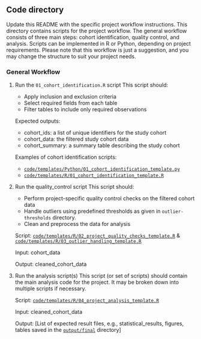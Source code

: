 ## Code directory

Update this README with the specific project workflow instructions.
This directory contains scripts for the project workflow. The general workflow consists of three main steps: cohort identification, quality control, and analysis. Scripts can be implemented in R or Python, depending on project requirements. Please note that this workflow is just a suggestion, and you may change the structure to suit your project needs.

### General Workflow

1. Run the `01_cohort_identification.R` script
   This script should:
   - Apply inclusion and exclusion criteria
   - Select required fields from each table
   - Filter tables to include only required observations

   Expected outputs:
   - cohort_ids: a list of unique identifiers for the study cohort
   - cohort_data: the filtered study cohort data
   - cohort_summary: a summary table describing the study cohort

   Examples of cohort identification scripts:
   - [`code/templates/Python/01_cohort_identification_template.py`](templates/Python/01_cohort_identification_template.py)
   - [`code/templates/R/01_cohort_identification_template.R`](templates/R/01_cohort_identification_template.R)

2. Run the quality_control script
   This script should:
   - Perform project-specific quality control checks on the filtered cohort data
   - Handle outliers using predefined thresholds as given in `outlier-thresholds` directory. 
   - Clean and preprocess the data for analysis

   Script: [`code/templates/R/02_project_quality_checks_template.R`](templates/R/02_project_quality_checks_template.R) & [`code/templates/R/03_outlier_handling_template.R`](templates/R/03_outlier_handling_template.R) 

   Input: cohort_data 

   Output: cleaned_cohort_data 

3. Run the analysis script(s)
   This script (or set of scripts) should contain the main analysis code for the project.
   It may be broken down into multiple scripts if necessary.
   
   Script: [`code/templates/R/04_project_analysis_template.R`](templates/R/04_project_analysis_template.R) 

   Input: cleaned_cohort_data 

   Output: [List of expected result files, e.g., statistical_results, figures, tables saved in the [`output/final`](../output/README.md) directory] 



